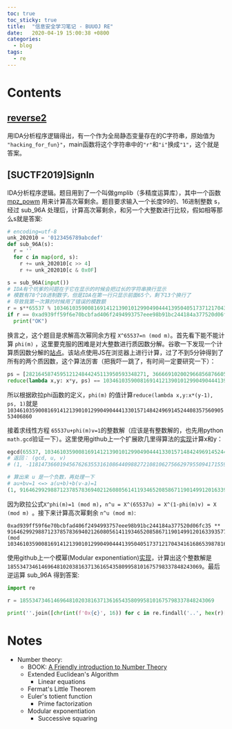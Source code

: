 ```yaml
---
toc: true
toc_sticky: true
title:  "信息安全学习笔记 - BUUOJ RE"
date:   2020-04-19 15:00:38 +0800
categories:
  - blog 
tags:
  - re
---
```


# Contents

## [reverse2](https://files.buuoj.cn/files/ef0881fc76e5bcd756b554874ef99bec/e8722e94-93d7-45d5-aa06-a7aa26ce01a1.rar?token=eyJ1c2VyX2lkIjo4NDA1LCJ0ZWFtX2lkIjpudWxsLCJmaWxlX2lkIjoxNTJ9.Xpr3Yw.kfu47ehvSRF0OkauvE9cDn0GiUk)

用IDA分析程序逻辑得出，有一个作为全局静态变量存在的C字符串，原始值为 `"hacking_for_fun}"`，main函数将这个字符串中的`"r"`和`"i"`换成`"1"`，这个就是答案。

## [SUCTF2019]SignIn

IDA分析程序逻辑。题目用到了一个叫做gmplib（多精度运算库），其中一个函数 [mpz_powm](https://gmplib.org/manual/Integer-Exponentiation.html) 用来计算高次幂剩余。题目要求输入一个长度99的、16进制整数 s，经过 sub_96A 处理后，计算高次幂剩余，和另一个大整数进行比较，假如相等那么s就是答案:

```python
# encoding=utf-8
unk_202010 = '0123456789abcdef'
def sub_96A(s):
  r = ''
  for c in map(ord, s):
    r += unk_202010[c >> 4]
    r += unk_202010[c & 0x0F]

s = sub_96A(input())
# IDA有个坑爹的问题在于它在显示的时候会把过长的字符串换行显示
# 模数有78个10进制数字，但是IDA在第一行只显示前面65个，剩下13个换行了
# 导致我第一次算的时候用了错误的模数额
r = s**65537 % 103461035900816914121390101299049044413950405173712170434161686539878160984549
if r == 0xad939ff59f6e70bcbfad406f2494993757eee98b91bc244184a377520d06fc35:
  print("OK")
```

换言之，这个题目是求解高次幂同余方程 `X^65537=n (mod m)`。首先看下能不能计算 `phi(m)` ，这里要克服的困难是对大整数进行质因数分解。谷歌一下发现一个计算质因数分解的[站点](https://www.alpertron.com.ar/ECM.HTM)。该站点使用JS在浏览器上进行计算，过了不到5分钟得到了所有的两个质因数，这个算法厉害（把我吓一跳了，有时间一定要研究一下）：

```python
ps = [282164587459512124844245113950593348271, 366669102002966856876605669837014229419]
reduce(lambda x,y: x*y, ps) == 10346103590081691412139010129904904441395040517371217043416168653 # True
```

所以根据欧拉phi函数的定义，`phi(m)` 的值计算`reduce(lambda x,y:x*(y-1), ps, 1)`就是`103461035900816914121390101299049044413301571484249691452440835756090553406860`

接着求线性方程 `65537u+phi(m)v=1`的整数解（应该是有整数解的，也先用python `math.gcd`验证一下）。这里使用github上一个扩展欧几里得算法的[实现](https://github.com/lapets/egcd/blob/master/egcd/egcd.py)计算x和y：
```python
egcd(65537, 103461035900816914121390101299049044413301571484249691452440835756090553406860)
# 返回： (gcd, u, v)
# (1, -11814736601945676263553161086440988272108106275662979550941715592696975780047, 7484)

# 算出来 u 是一个负数，再处理一下
# au+bv=1 <=> a(u+b)+b(v-a)=1
(1, 91646299298871237857836940212608056141193465208586711901499120163393577626813, -58053)
```
因为欧拉公式`X^phi(m)=1 (mod m)`，`n^u = X^(65537u) = X^(1-phi(m)v) = X (mod m) `。接下来计算高次幂剩余 `n^u (mod m)`:

```
0xad939ff59f6e70bcbfad406f2494993757eee98b91bc244184a377520d06fc35 ** 91646299298871237857836940212608056141193465208586711901499120163393577626813 (mod 103461035900816914121390101299049044413950405173712170434161686539878160984549)
```

使用github上一个模幂(Modular exponentiation)[实现](https://github.com/csknk/fast-modular-exponentiation/blob/master/python/main.py)，计算出这个整数解是 `185534734614696481020381637136165435809958101675798337848243069`。最后逆运算 sub_96A 得到答案:
```python
import re

r = 185534734614696481020381637136165435809958101675798337848243069

print(''.join([chr(int(f'0x{c}', 16)) for c in re.findall('..', hex(r)[2:])]))
```

# Notes

- Number theory:
  - BOOK: [A Friendly introduction to Number Theory](https://www.amazon.com/Friendly-Introduction-Number-Theory-4th/dp/0321816196)
  - Extended Euclidean's Algorithm
    - Linear equations
  - Fermat's Little Theorem
  - Euler's totient function
    - Prime factorization
  - Modular exponentiation
    - Successive squaring

